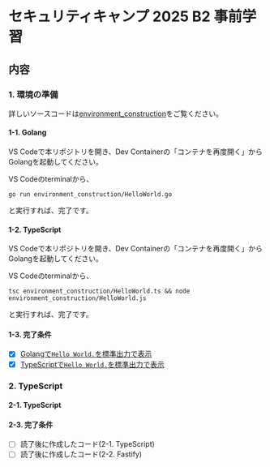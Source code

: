 # セキュリティキャンプ 2025 B2 事前学習
## 内容
### 1. 環境の準備
詳しいソースコードは[environment_construction](environment_construction)をご覧ください。
#### 1-1. Golang
VS Codeで本リポジトリを開き、Dev Containerの「コンテナを再度開く」からGolangを起動してください。   

VS Codeのterminalから、
```
go run environment_construction/HelloWorld.go
```
と実行すれば、完了です。     
#### 1-2. TypeScript
VS Codeで本リポジトリを開き、Dev Containerの「コンテナを再度開く」からGolangを起動してください。   

VS Codeのterminalから、
```
tsc environment_construction/HelloWorld.ts && node environment_construction/HelloWorld.js
```
と実行すれば、完了です。     
#### 1-3. 完了条件
- [x] [Golangで`Hello World.`を標準出力で表示](/environment_construction/HelloWorld.go)
- [x] [TypeScriptで`Hello World.`を標準出力で表示](/environment_construction/HelloWorld.ts)

### 2. TypeScript
#### 2-1. TypeScript
#### 2-3. 完了条件
- [ ] 読了後に作成したコード(2-1. TypeScript)
- [ ] 読了後に作成したコード(2-2. Fastify)
